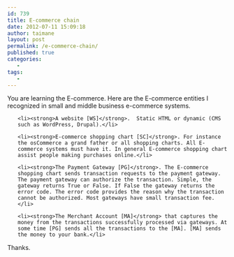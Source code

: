 ```yaml
---
id: 739
title: E-commerce chain
date: 2012-07-11 15:09:18
author: taimane
layout: post
permalink: /e-commerce-chain/
published: true
categories:
   -
tags:
   -
---
```

You are learning the E-commerce. Here are the E-commerce entities I recognized in small and middle business e-commerce systems.
<ul>
	<li><strong>A website [WS]</strong>.  Static HTML or dynamic (CMS such as WordPress, Drupal).</li>
	<li><strong>E-commerce shopping chart [SC]</strong>. For instance the osCommerce a grand father or all shopping charts. All E-commerce systems must have it. In general E-commerce shopping chart assist people making purchases online.</li>
	<li><strong>The Payment Gateway [PG]</strong>. The E-commerce shopping chart sends transaction requests to the payment gateway. The payment gateway can authorize the transaction. Simple, the gateway returns True or False. If False the gateway returns the error code. The error code provides the reason why the transaction cannot be authorized. Most gateways have small transaction fee.</li>
	<li><strong>The Merchant Account [MA]</strong> that captures the money from the transactions successfully processed via gateways. At some time [PG] sends all the transactions to the [MA]. [MA] sends the money to your bank.</li>
</ul>
Thanks.  

